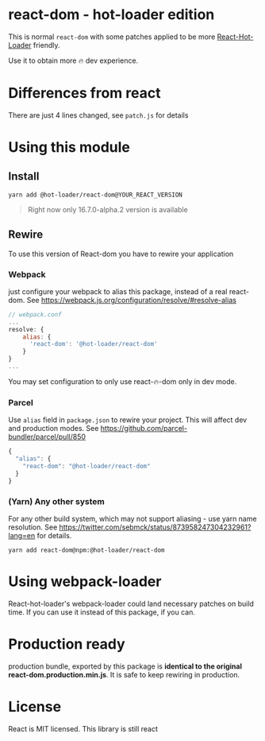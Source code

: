 react-dom - hot-loader edition
=====
This is normal `react-dom` with some patches applied to be more 
[React-Hot-Loader](https://github.com/gaearon/react-hot-loader) friendly.

Use it to obtain more 🔥 dev experience.

# Differences from react
There are just 4 lines changed, see `patch.js` for details

# Using this module

## Install
```text
yarn add @hot-loader/react-dom@YOUR_REACT_VERSION
```
> Right now only 16.7.0-alpha.2 version is available

## Rewire
To use this version of React-dom you have to rewire your application

### Webpack
just configure your webpack to alias this package, instead of a real react-dom.
See https://webpack.js.org/configuration/resolve/#resolve-alias
```js
// webpack.conf
...
resolve: {
    alias: {
      'react-dom': '@hot-loader/react-dom'
    }
}
...
```
You may set configuration to only use react-🔥-dom only in dev mode.
### Parcel
Use `alias` field in `package.json` to rewire your project. This will affect dev and production modes.
See https://github.com/parcel-bundler/parcel/pull/850
```js
{
  "alias": {
    "react-dom": "@hot-loader/react-dom"
  }
}
```

### (Yarn) Any other system
For any other build system, which may not support aliasing - use yarn name resolution.
See https://twitter.com/sebmck/status/873958247304232961?lang=en for details.
```text
yarn add react-dom@npm:@hot-loader/react-dom
```

# Using webpack-loader
React-hot-loader's webpack-loader could land necessary patches on
build time. If you can use it instead of this package, if you can.

# Production ready
production bundle, exported by this package is __identical to the original
react-dom.production.min.js__. It is safe to keep rewiring in production.


# License
React is MIT licensed. This library is still react